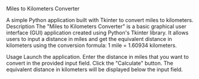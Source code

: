 Miles to Kilometers Converter

A simple Python application built with Tkinter to convert miles to kilometers.
Description
The "Miles to Kilometers Converter" is a basic graphical user interface (GUI) application created using Python's Tkinter library. It allows users to input a distance in miles and get the equivalent distance in kilometers using the conversion formula: 1 mile = 1.60934 kilometers.

Usage
Launch the application.
Enter the distance in miles that you want to convert in the provided input field.
Click the "Calculate" button.
The equivalent distance in kilometers will be displayed below the input field.
